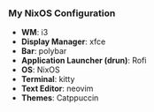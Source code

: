 ### My NixOS Configuration

- **WM**: i3
- **Display Manager**: xfce
- **Bar**: polybar
- **Application Launcher (drun)**: Rofi
- **OS**: NixOS
- **Terminal**: kitty
- **Text Editor**: neovim
- **Themes**: Catppuccin
